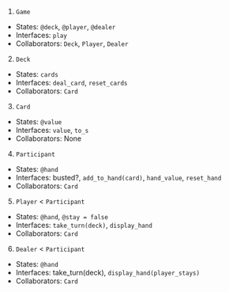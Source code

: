 1. `Game`

- States: `@deck`, `@player`, `@dealer`
- Interfaces: `play`
- Collaborators: `Deck`, `Player`, `Dealer`

2. `Deck`

- States: `cards`
- Interfaces: `deal_card`, `reset_cards`
- Collaborators: `Card`

3. `Card`

- States: `@value`
- Interfaces: `value`, `to_s`
- Collaborators: None

4. `Participant`

- States: `@hand`
- Interfaces: busted?, `add_to_hand(card)`, `hand_value`, `reset_hand`
- Collaborators: `Card`

5. `Player` < `Participant`

- States: `@hand`, `@stay = false`
- Interfaces: `take_turn(deck)`, `display_hand`
- Collaborators: `Card`

6. `Dealer` < `Participant`

- States: `@hand`
- Interfaces: take_turn(deck), `display_hand(player_stays)`
- Collaborators: `Card`
